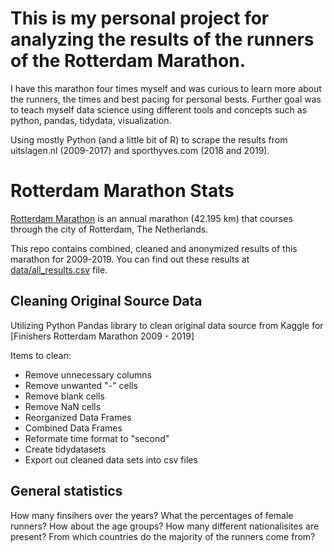 # This is my personal project for analyzing the results of the runners of the Rotterdam Marathon.

I have this marathon four times myself and was curious to learn more about the runners, the times and best pacing for personal bests. Further goal was to teach myself data science using different tools and concepts such as python, pandas, tidydata, visualization.


Using mostly Python (and a little bit of R) to scrape the results from uitslagen.nl (2009-2017) and sporthyves.com (2018 and 2019).

# Rotterdam Marathon Stats

[Rotterdam Marathon](https://www.nnmarathonrotterdam.org/) is an annual marathon (42.195 km) that courses through the city of Rotterdam, The Netherlands.

This repo contains combined, cleaned and anonymized results of this marathon for 2009-2019. You can find out these results at [data/all_results.csv](data/all_results.csv) file.

## Cleaning Original Source Data
Utilizing Python Pandas library to clean original data source from Kaggle for [Finishers Rotterdam Marathon 2009 - 2019] 

Items to clean:

- Remove unnecessary columns
- Remove unwanted "-" cells
- Remove blank cells
- Remove NaN cells
- Reorganized Data Frames
- Combined Data Frames
- Reformate time format to "second"
- Create tidydatasets
- Export out cleaned data sets into csv files

## General statistics

How many finsihers over the years?
What the percentages of female runners?
How about the age groups?
How many different nationalisites are present?
From which countries do the majority of the runners come from?
